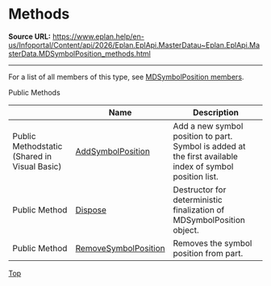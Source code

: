 # Methods

**Source URL:** https://www.eplan.help/en-us/Infoportal/Content/api/2026/Eplan.EplApi.MasterDatau~Eplan.EplApi.MasterData.MDSymbolPosition_methods.html

---

For a list of all members of this type, see [MDSymbolPosition members](Eplan.EplApi.MasterDatau~Eplan.EplApi.MasterData.MDSymbolPosition_members.html).

Public Methods

|  | Name | Description |
| --- | --- | --- |
| Public Methodstatic (Shared in Visual Basic) | [AddSymbolPosition](Eplan.EplApi.MasterDatau~Eplan.EplApi.MasterData.MDSymbolPosition~AddSymbolPosition.html) | Add a new symbol position to part. Symbol is added at the first available index of symbol position list. |
| Public Method | [Dispose](Eplan.EplApi.MasterDatau~Eplan.EplApi.MasterData.MDSymbolPosition~Dispose().html) | Destructor for deterministic finalization of MDSymbolPosition object. |
| Public Method | [RemoveSymbolPosition](Eplan.EplApi.MasterDatau~Eplan.EplApi.MasterData.MDSymbolPosition~RemoveSymbolPosition.html) | Removes the symbol position from part. |

[Top](#top)
